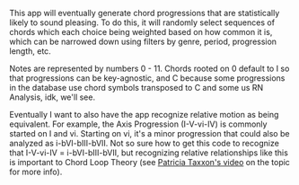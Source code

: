 This app will eventually generate chord progressions that are statistically likely to sound pleasing. To do this, it will randomly select sequences of chords which each choice being weighted based on how common it is, which can be narrowed down using filters by genre, period, progression length, etc.

Notes are represented by numbers 0 - 11. Chords rooted on 0 default to I so that progressions can be key-agnostic, and C because some progressions in the database use chord symbols transposed to C and some us RN Analysis, idk, we'll see.

Eventually I want to also have the app recognize relative motion as being equivalent. For example, the Axis Progression (I-V-vi-IV) is commonly started on I and vi. Starting on vi, it's a minor progression that could also be analyzed as i-bVI-bIII-bVII. Not so sure how to get this code to recognize that I-V-vi-IV = i-bVI-bIII-bVII, but recognizing relative relationships like this is important to Chord Loop Theory (see [Patricia Taxxon's video](https://www.youtube.com/watch?v=K-XSTSnqXxo) on the topic for more info).